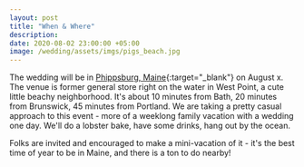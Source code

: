 ```yaml
---
layout: post
title: "When & Where"
description:
date: 2020-08-02 23:00:00 +05:00
image: /wedding/assets/imgs/pigs_beach.jpg
---
```

The wedding will be in [Phippsburg, Maine](https://visitmaine.com/places-to-go/midcoast/bath-phippsburg){:target="_blank"} on August x. The venue is former general store right on the water in West Point, a cute little beachy neighborhood. It's about 10 minutes from Bath, 20 minutes from Brunswick, 45 minutes from Portland.
We are taking a pretty casual approach to this event - more of a weeklong family vacation with a wedding one day. We'll do a lobster bake, have some drinks, hang out by the ocean.

Folks are invited and encouraged to make a mini-vacation of it - it's the best time of year to be in Maine, and there is a ton to do nearby!